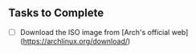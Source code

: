 


## Tasks to Complete

- [ ] Download the ISO image from [Arch's official web] (https://archlinux.org/download/)
